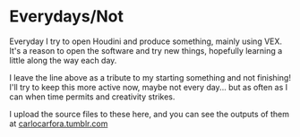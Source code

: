 
# Everydays/Not

Everyday I try to open Houdini and produce something, mainly using VEX. It's a reason to open the software and try new things, hopefully learning a little along the way each day.

I leave the line above as a tribute to my starting something and not finishing! I'll try to keep this more active now, maybe not every day... but as often as I can when time 
permits and creativity strikes.

I upload the source files to these here, and you can see the outputs of them at [carlocarfora.tumblr.com](carlocarfora.tumblr.com)

